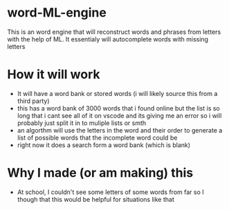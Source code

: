 # word-ML-engine

This is an word engine that will reconstruct words and phrases from letters with the help of ML. It essentialy will autocomplete words with missing letters


# How it will work
- It will have a word bank or stored words (i will likely source this from a third party)
 - this has a word bank of 3000 words that i found online but the list is so long that i cant see all of it on vscode and its giving me an error so i will probably just split it in to muliple lists or smth
- an algorthm will use the letters in the word and their order to generate a list of possible words that the incomplete word could be
- right now it does a search form a word bank (which is blank)

# Why I made (or am making) this
- At school, I couldn't see some letters of some words from far so I though that this would be helpful for situations like that
